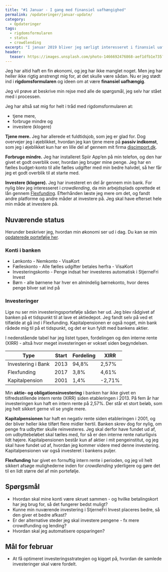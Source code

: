```yaml
---
title: "#1 Januar - I gang med finansiel uafhængighed"
permalink: /opdateringer/januar-update/
category:
  - Opdateringer
tags:
  - rigdomsformularen
  - status
  - crowdlending
excerpt: "I januar 2019 bliver jeg særligt interesseret i finansiel uafhængighed. Status på investeringer, crowdfunding og crowdlending status på rejsen mod FIRE."
header:
  teaser: https://images.unsplash.com/photo-1466692476868-aef1dfb1e735?ixlib=rb-1.2.1&ixid=eyJhcHBfaWQiOjEyMDd9&auto=format&fit=crop&h=300&w=400&q=10
---
```


Jeg har altid haft en fin økonomi, og jeg har ikke manglet noget. Men jeg har heller ikke rigtig anstrengt mig for, at det skulle være sådan. Nu er jeg stødt ind i **rigdomsformularen** og ideen om at være **finansiel uafhængig**.

Jeg vil prøve at beskrive min rejse med alle de spørgsmål, jeg selv har stået med i processen.

Jeg har altså sat mig for helt i tråd med rigdomsformularen at:

- tjene mere,
- forbruge mindre og
- investere (klogere)

**Tjene mere.** Jeg har allerede et fuldtidsjob, som jeg er glad for. Dog overvejer jeg i øjeblikket, hvordan jeg kan tjene mere på **passiv indkomst**, som jeg i øjeblikket kun har en lille del af gennem mit firma [discimport.dk](http://discimport.dk).

**Forbruge mindre.** Jeg har installeret Spiir App’en på min telefon, og den har givet et godt overblik over, hvordan jeg bruger mine penge. Jeg har en fælles budget-konto til alle fælles udgifter med min bedre halvdel, så her får jeg et godt overblik til at starte med.

**Investere (klogere).** Jeg har investeret en del år gennem min bank. For nylig blev jeg interesseret i _crowdlending_, da min arbejdsplads oprettede et lån gennem [Flexfunding](/platform/flexfunding/). Efterhånden læste jeg mere om det, og fandt andre platforme og andre måder at investere på. Jeg skal have efterset hele min måde at investere på.

## Nuværende status

Herunder beskriver jeg, hvordan min økonomi ser ud i dag. Du kan se min [opdaterede portefølje her](/portfolio/).

### Konti i banken

- Lønkonto - Nemkonto - VisaKort
- Fælleskonto - Alle fælles udgifter betales herfra - VisaKort
- Investeringskonto - Penge indsat her investeres automatisk i StjerneFri Invest
- Børn - alle børnene har hver en almindelig børnekonto, hvor deres penge bliver sat ind på

### Investeringer

Lige nu ser min investeringsportefølje sådan her ud. Jeg blev rådgivet af banken på et tidspunkt til at lave et aktiedepot. Jeg fandt selv på ved et tilfælde at gå ind i Flexfunding. Kapitalpensionen er også noget, min bank rådede mig til på et tidspunkt, og det er kun fyldt med bankens aktier.

I nedenstående tabel har jeg listet typen, fordelingen og den interne rente (XIRR) - altså hvor meget investeringen er vokset siden begyndelsen.

| Type               | Start | Fordeling | XIRR   |
|--------------------|-------|-----------|--------|
| Investering i Bank | 2013  | 94,8%     | 2,57%  |
| Flexfunding        | 2017  | 3,8%      | 4,61%  |
| Kapitalpension     | 2001  | 1,4%      | -2,71% |

Min **aktie- og obligationsinvestering** i banken har ikke givet en tilfredsstillende intern rente (XIRR) siden etableringen i 2013. På fem år har investeringen kun haft en intern rente på 2,57%. Der står et stort beløb, som jeg helt sikkert gerne vil se yngle mere.

**Kapitalpensionen** har haft en negativ rente siden etableringen i 2001, og der bliver heller ikke tilført flere midler hertil. Banken skrev dog for nylig, om penge fra udbytter skulle reinvesteres. Jeg skal derfor have fundet ud af, om udbyttebeløbet skal tælles med, for så er den interne rente naturligvis lidt højere. Kapitalpensionen består kun af aktier i mit pengeinstitut, og jeg skal have fundet ud af, hvordan jeg kommer videre med denne investering. Kapitalpensionen var også investeret i bankens puljer.

**Flexfunding** har givet en fornuftig intern rente i perioden, og jeg vil helt sikkert afsøge mulighederne inden for _crowdlending_ yderligere og gøre det til en lidt større del af min portefølje.

## Spørgsmål

- Hvordan skal mine konti være skruet sammen - og hvilke betalingskort har jeg brug for, så det fungerer bedst muligt?
- Kunne min nuværende investering i StjerneFri Invest placeres bedre, så den giver et bedre afkast?
- Er der alternative steder jeg skal investere pengene - fx mere crowdfunding og lending?
- Hvordan skal jeg automatisere opsparingen?

## Mål for februar

- At få optimeret investeringsstrategien og kigget på, hvordan de samlede investeringer skal være fordelt.
